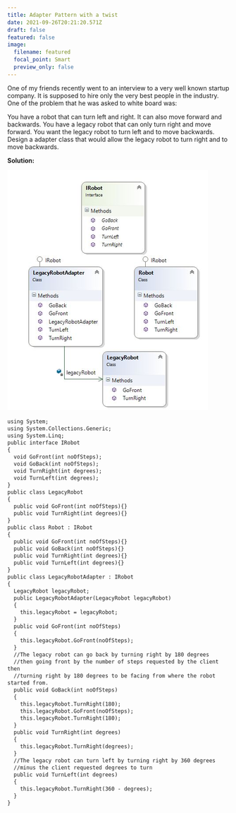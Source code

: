 ```yaml
---
title: Adapter Pattern with a twist
date: 2021-09-26T20:21:20.571Z
draft: false
featured: false
image:
  filename: featured
  focal_point: Smart
  preview_only: false
---
```

One of my friends recently went to an interview to a very well known startup company. It is supposed to hire only the very best people in the industry. One of the problem that he was asked to white board was:

You have a robot that can turn left and right. It can also move forward and backwards. You have a legacy robot that can only turn right and move forward. You want the legacy robot to turn left and to move backwards. Design a adapter class that would allow the legacy robot to turn right and to move backwards.

**Solution:**

![Adapter Pattern](adapterdesignpatternwithatwist.jpg "Adapter Pattern")

```
using System;
using System.Collections.Generic;
using System.Linq;
public interface IRobot
{
  void GoFront(int noOfSteps);
  void GoBack(int noOfSteps);
  void TurnRight(int degrees);
  void TurnLeft(int degrees);
}
public class LegacyRobot
{
  public void GoFront(int noOfSteps){}
  public void TurnRight(int degrees){}
}
public class Robot : IRobot
{
  public void GoFront(int noOfSteps){}
  public void GoBack(int noOfSteps){}
  public void TurnRight(int degrees){}
  public void TurnLeft(int degrees){}
}
public class LegacyRobotAdapter : IRobot
{
  LegacyRobot legacyRobot;
  public LegacyRobotAdapter(LegacyRobot legacyRobot)
  {
    this.legacyRobot = legacyRobot;
  }
  public void GoFront(int noOfSteps)
  {
    this.legacyRobot.GoFront(noOfSteps);
  }
  //The legacy robot can go back by turning right by 180 degrees 
  //then going front by the number of steps requested by the client then 
  //turning right by 180 degrees to be facing from where the robot started from.
  public void GoBack(int noOfSteps)
  {
    this.legacyRobot.TurnRight(180);
    this.legacyRobot.GoFront(noOfSteps);
    this.legacyRobot.TurnRight(180);
  }
  public void TurnRight(int degrees)
  {
    this.legacyRobot.TurnRight(degrees);
  }
  //The legacy robot can turn left by turning right by 360 degrees 
  //minus the client requested degrees to turn
  public void TurnLeft(int degrees)
  {
    this.legacyRobot.TurnRight(360 - degrees);
  }
}
```